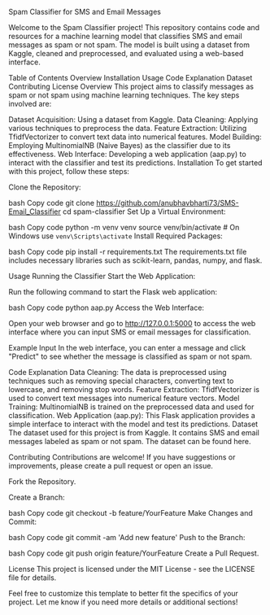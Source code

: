 Spam Classifier for SMS and Email Messages

Welcome to the Spam Classifier project! This repository contains code and resources for a machine learning model that classifies SMS and email messages as spam or not spam. The model is built using a dataset from Kaggle, cleaned and preprocessed, and evaluated using a web-based interface.

Table of Contents
Overview
Installation
Usage
Code Explanation
Dataset
Contributing
License
Overview
This project aims to classify messages as spam or not spam using machine learning techniques. The key steps involved are:

Dataset Acquisition: Using a dataset from Kaggle.
Data Cleaning: Applying various techniques to preprocess the data.
Feature Extraction: Utilizing TfidfVectorizer to convert text data into numerical features.
Model Building: Employing MultinomialNB (Naive Bayes) as the classifier due to its effectiveness.
Web Interface: Developing a web application (aap.py) to interact with the classifier and test its predictions.
Installation
To get started with this project, follow these steps:

Clone the Repository:

bash
Copy code
git clone https://github.com/anubhavbharti73/SMS-Email_Classifier
cd spam-classifier
Set Up a Virtual Environment:

bash
Copy code
python -m venv venv
source venv/bin/activate   # On Windows use `venv\Scripts\activate`
Install Required Packages:

bash
Copy code
pip install -r requirements.txt
The requirements.txt file includes necessary libraries such as scikit-learn, pandas, numpy, and flask.

Usage
Running the Classifier
Start the Web Application:

Run the following command to start the Flask web application:

bash
Copy code
python aap.py
Access the Web Interface:

Open your web browser and go to http://127.0.0.1:5000 to access the web interface where you can input SMS or email messages for classification.

Example Input
In the web interface, you can enter a message and click "Predict" to see whether the message is classified as spam or not spam.

Code Explanation
Data Cleaning: The data is preprocessed using techniques such as removing special characters, converting text to lowercase, and removing stop words.
Feature Extraction: TfidfVectorizer is used to convert text messages into numerical feature vectors.
Model Training: MultinomialNB is trained on the preprocessed data and used for classification.
Web Application (aap.py): This Flask application provides a simple interface to interact with the model and test its predictions.
Dataset
The dataset used for this project is from Kaggle. It contains SMS and email messages labeled as spam or not spam. The dataset can be found here.

Contributing
Contributions are welcome! If you have suggestions or improvements, please create a pull request or open an issue.

Fork the Repository.

Create a Branch:

bash
Copy code
git checkout -b feature/YourFeature
Make Changes and Commit:

bash
Copy code
git commit -am 'Add new feature'
Push to the Branch:

bash
Copy code
git push origin feature/YourFeature
Create a Pull Request.

License
This project is licensed under the MIT License - see the LICENSE file for details.

Feel free to customize this template to better fit the specifics of your project. Let me know if you need more details or additional sections!

